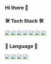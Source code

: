 ### Hi there 👋

<h3>🛠 Tech Stack 🛠</h3>
<p>
    <img src="https://img.shields.io/badge/SpringBoot-6DB33F?style=flat-square&logo=SpringBoot&logoColor=white"/>
    <img src="https://img.shields.io/badge/Node.js-339933?style=flat-square&logo=Node.js&logoColor=white"/>
    <img src="https://img.shields.io/badge/kubernetes-326CE5?style=flat-square&logo=kubernetes&logoColor=white"/>
    <img src="https://img.shields.io/badge/Docker-2496ED?style=flat-square&logo=Docker&logoColor=white"/>
    <img src="https://img.shields.io/badge/MySQL-11B48A?style=flat-square&logo=MySql&logoColor=white"/>
    <img src="https://img.shields.io/badge/PostgreSQL-4169E1?style=flat-square&logo=PostgreSQL&logoColor=white"/>
    <img src="h⌨️ttps://img.shields.io/badge/Linux-FCC624?style=flat-square&logo=Linux&logoColor=white"/>
</p>
<h3>📔 Language 📔</h4>
<p>
    <img src="https://img.shields.io/badge/OpenJDK-437291?style=flat-square&logo=Java&logoColor=white"/>
    <img src="https://img.shields.io/badge/C++-00599C?style=flat-square&logo=C%2B%2B&logoColor=white"/>
    <img src="https://img.shields.io/badge/Python-3766AB?style=flat-square&logo=Python&logoColor=white"/>
    <img src="https://img.shields.io/badge/Javascript-ffb13b?style=flat-square&logo=javascript&logoColor=white"/>
</p>


